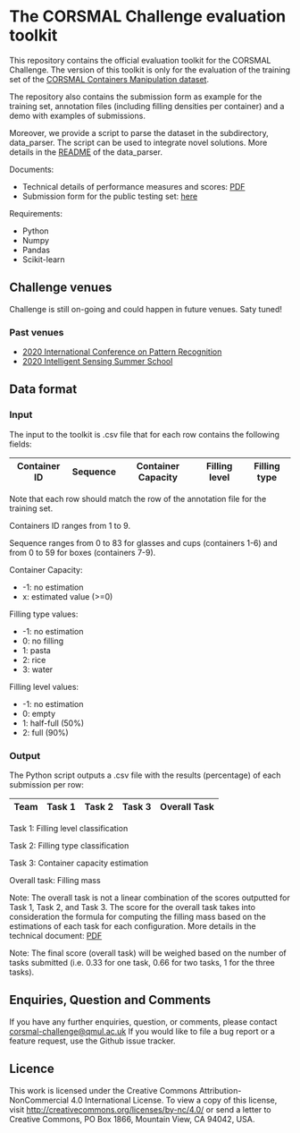# The CORSMAL Challenge evaluation toolkit

This repository contains the official evaluation toolkit for the CORSMAL Challenge.
The version of this toolkit is only for the evaluation of the training set of the
[CORSMAL Containers Manipulation dataset](http://corsmal.eecs.qmul.ac.uk/containers_manip.html).

The repository also contains the submission form as example for the training set,
annotation files (including filling densities per container) and a demo with 
examples of submissions.

Moreover, we provide a script to parse the dataset in the subdirectory, data_parser.
The script can be used to integrate novel solutions. More details in the 
[README](data_parser/README.md) of the data_parser. 

Documents:
* Technical details of performance measures and scores: [PDF](docs/2020_CORSMAL_Challenge_PerformanceScores.pdf)
* Submission form for the public testing set: [here](docs/submission_forms/public_test_set.csv)

Requirements:
* Python
* Numpy
* Pandas
* Scikit-learn


## Challenge venues

Challenge is still on-going and could happen in future venues. Saty tuned!

### Past venues
* [2020 International Conference on Pattern Recognition](http://corsmal.eecs.qmul.ac.uk/ICPR2020challenge.html)
* [2020 Intelligent Sensing Summer School](http://cis.eecs.qmul.ac.uk/school2020.html)


## Data format

### Input

The input to the toolkit is .csv file that for each row contains the following
fields:

| Container ID | Sequence | Container Capacity | Filling level | Filling type |
|--------------|----------|--------------------|---------------|--------------|

Note that each row should match the row of the annotation file for the training set.

Containers ID ranges from 1 to 9.

Sequence ranges from 0 to 83 for glasses and cups (containers 1-6) and from 0 to 59
for boxes (containers 7-9).

Container Capacity:
* -1: no estimation
*  x: estimated value (>=0)

Filling type values:
* -1: no estimation
*  0: no filling
*  1: pasta
*  2: rice
*  3: water

Filling level values:
* -1: no estimation
*  0: empty
*  1: half-full (50%)
*  2: full (90%)


### Output

The Python script outputs a .csv file with the results (percentage) of each submission per row: 

| Team | Task 1 | Task 2 | Task 3 | Overall Task |
|------|--------|--------|--------|--------------|


Task 1: Filling level classification

Task 2: Filling type classification

Task 3: Container capacity estimation

Overall task: Filling mass 


Note: The overall task is not a linear combination of the scores outputted for
Task 1, Task 2, and Task 3. The score for the overall task takes into consideration
the formula for computing the filling mass based on the estimations of each task
for each configuration. More details in the technical document: 
[PDF](docs/2020_CORSMAL_Challenge_PerformanceScores.pdf)

Note: The  final score (overall task) will be weighed based on the number of 
tasks submitted (i.e. 0.33 for one task, 0.66 for two tasks, 1 for the three tasks).


## Enquiries, Question and Comments

If you have any further enquiries, question, or comments, please contact 
corsmal-challenge@qmul.ac.uk If you would like to 
file a bug report or a feature request, use the Github issue tracker. 


## Licence

This work is licensed under the Creative Commons Attribution-NonCommercial 4.0 
International License. To view a copy of this license, visit 
http://creativecommons.org/licenses/by-nc/4.0/ or send a letter to 
Creative Commons, PO Box 1866, Mountain View, CA 94042, USA.

